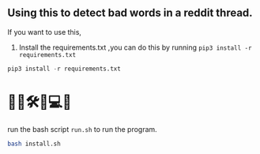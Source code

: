 ## Using this to detect bad words in a reddit thread.


If you want to use this,
1. Install the requirements.txt ,you can do this by running `pip3 install -r requirements.txt`
```python
pip3 install -r requirements.txt
```

# 👷‍♂️🛠️🔧💻🚚


run the bash script `run.sh` to run the program.
```bash
bash install.sh
```